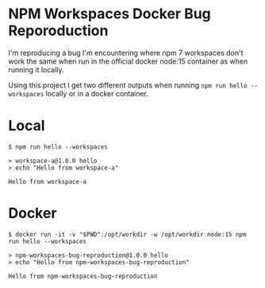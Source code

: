 # NPM Workspaces Docker Bug Reporoduction

I'm reproducing a bug I'm encountering where npm 7 workspaces don't work the same when run in the official docker node:15 container as when running it locally.

Using this project I get two different outputs when running `npm run hello --workspaces` locally or in a docker container.

# Local

```
$ npm run hello --workspaces

> workspace-a@1.0.0 hello
> echo "Hello from workspace-a"

Hello from workspace-a
```

# Docker

```
$ docker run -it -v "$PWD":/opt/workdir -w /opt/workdir node:15 npm run hello --workspaces

> npm-workspaces-bug-reproduction@1.0.0 hello
> echo "Hello from npm-workspaces-bug-reproduction"

Hello from npm-workspaces-bug-reproduction
```
